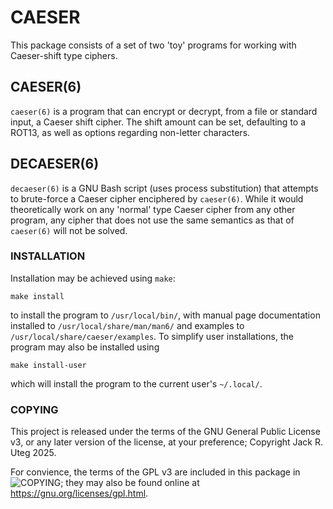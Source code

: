 # CAESER
This package consists of a set of two 'toy' programs for working with Caeser-shift type ciphers.

## CAESER(6)
`caeser(6)` is a program that can encrypt or decrypt, from a file or standard input, a Caeser shift cipher.
The shift amount can be set, defaulting to a ROT13, as well as options regarding non-letter characters.

## DECAESER(6)
`decaeser(6)` is a GNU Bash script (uses process substitution) that attempts to brute-force a Caeser cipher enciphered by `caeser(6)`.
While it would theoretically work on any 'normal' type Caeser cipher from any other program, any cipher that does not use the same semantics as that of `caeser(6)` will not be solved.

### INSTALLATION
Installation may be achieved using `make`:
```
make install
```
to install the program to `/usr/local/bin/`, with manual page documentation installed to `/usr/local/share/man/man6/` and examples to `/usr/local/share/caeser/examples`.
To simplify user installations, the program may also be installed using
```
make install-user
```
which will install the program to the current user's `~/.local/`.

### COPYING
This project is released under the terms of the GNU General Public License v3, or any later version of the license, at your preference; Copyright Jack R. Uteg 2025.

For convience, the terms of the GPL v3 are included in this package in ![COPYING](https://github.com/HobbitJack/caeser/blob/master/COPYING); they may also be found online at https://gnu.org/licenses/gpl.html.
